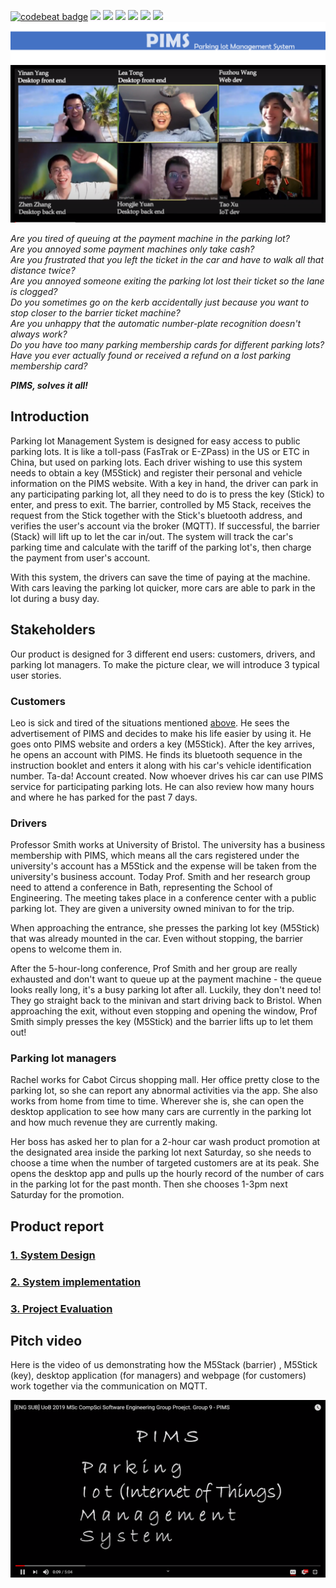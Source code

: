 [![codebeat badge](https://codebeat.co/badges/3307228a-f684-4d27-9665-0ccef96cbdef)](https://codebeat.co/projects/github-com-nonac-pims-master)
![](https://img.shields.io/badge/language-JavaScript-blue.svg)
![](https://img.shields.io/badge/language-HTML-blue.svg)
![](https://img.shields.io/badge/language-C++-blue.svg)
![](https://img.shields.io/badge/language-Processing-blue.svg)
![](https://img.shields.io/badge/platform-M5Stack|PC|Web-lightgrey.svg)
![](https://img.shields.io/cocoapods/l/Alamofire.svg?style=flat)
![Logo](Report/logo.png)
![Hi](Hi.png)

<a name="_advert"></a>

*Are you tired of queuing at the payment machine in the parking lot?*\
*Are you annoyed some payment machines only take cash?*\
*Are you frustrated that you left the ticket in the car and have to walk all that distance twice?*\
*Are you annoyed someone exiting the parking lot lost their ticket so the lane is clogged?*\
*Do you sometimes go on the kerb accidentally just because you want to stop closer to the barrier ticket machine?*\
*Are you unhappy that the automatic number-plate recognition doesn't always work?*\
*Do you have too many parking membership cards for different parking lots?*\
*Have you ever actually found or received a refund on a lost parking membership card?*

***PIMS, solves it all!***

<a name="_intro"></a>
## Introduction
Parking Iot Management System is designed for easy access to public
parking lots. It is like a toll-pass (FasTrak or E-ZPass) in the US 
or ETC in China, but used on parking lots.
Each driver wishing to use this system needs to obtain a
key (M5Stick) and register their personal and vehicle information on
the PIMS website. With a key in hand, the driver can park in any
participating parking lot, all they need to do is to press the key (Stick)
to enter, and press to exit. The barrier, controlled by M5 Stack, receives
the request from the Stick together with the Stick's bluetooth address, and 
verifies the user's account via the broker
(MQTT). If successful, the barrier (Stack) will lift up to let the car 
in/out. The system will track the car's parking time and calculate with the 
tariff of the parking lot's, then charge the payment from user's account.

With this system, the drivers can save the time of paying at the machine.
With cars leaving the parking lot quicker, more cars are able to park in
the lot during a busy day.

<a name="_stakeholders"></a>
## Stakeholders
Our product is designed for 3 different end users: customers, drivers, and parking lot managers.
To make the picture clear, we will introduce 3 typical user stories.
### Customers
Leo is sick and tired of the situations mentioned [above](#_advert). He sees 
the advertisement of PIMS and decides to make his life easier by using it.
He goes onto PIMS website and orders a key (M5Stick). After the key arrives,
he opens an account with PIMS. He finds its bluetooth sequence in the 
instruction booklet and enters it along with his car's vehicle identification
number. Ta-da! Account created. Now whoever drives his car can use PIMS service
for participating parking lots. He can also review how many hours and where he
has parked for the past 7 days.

### Drivers
Professor Smith works at University of Bristol. The university has a business membership with
PIMS, which means all the cars registered under the university's account has
a M5Stick and the expense will be taken from the university's business account.
Today Prof. Smith and her research group need to attend a conference in Bath, representing
the School of Engineering. The meeting takes place in a conference center with
a public parking lot. They are given a university owned minivan to for the trip.

When approaching the entrance, she presses the parking lot key (M5Stick) that
was already mounted in the car. Even without stopping, the barrier opens
to welcome them in.

After the 5-hour-long conference, Prof Smith and her group are really exhausted
and don't want to queue up
at the payment machine - the queue looks really long, it's a busy parking lot after all.
Luckily, they don't need to! They go straight back to the minivan and start driving back to Bristol.
When approaching the exit, without even stopping and opening the window,
Prof Smith simply presses the key (M5Stick) and the barrier lifts up to let them out!

### Parking lot managers
Rachel works for Cabot Circus shopping mall. Her office pretty close to the parking
lot, so she can report any abnormal activities via the app. She also works from home from time to time.
Wherever she is, she can open the desktop application to see how many cars 
are currently in the parking lot and how much revenue they are currently making.

Her boss has asked her to plan for a 2-hour car wash product promotion at the
designated area inside the parking lot next 
Saturday, so she needs to choose a time when the number of targeted customers
are at its peak.
She opens the desktop app and pulls up the hourly record of the number of cars
in the parking lot for the past month. Then she chooses 1-3pm next Saturday
for the promotion.

<a name="_portfolio"></a>

## Product report

### [1. System Design](Report/System_design/README.md)
### [2. System implementation](Report/System_implementation/README.md)
### [3. Project Evaluation](Report/Project_evaluation/README.md)

<a name="_video"></a>

## Pitch video
Here is the video of us demonstrating how the M5Stack (barrier)
, M5Stick (key), desktop application (for managers) and webpage (for customers) 
work together via the communication on MQTT.

[![Video thumbnail](Report/Video%20thumbnail.png)](https://youtu.be/kaCjAmnIsRY "PIMS")
